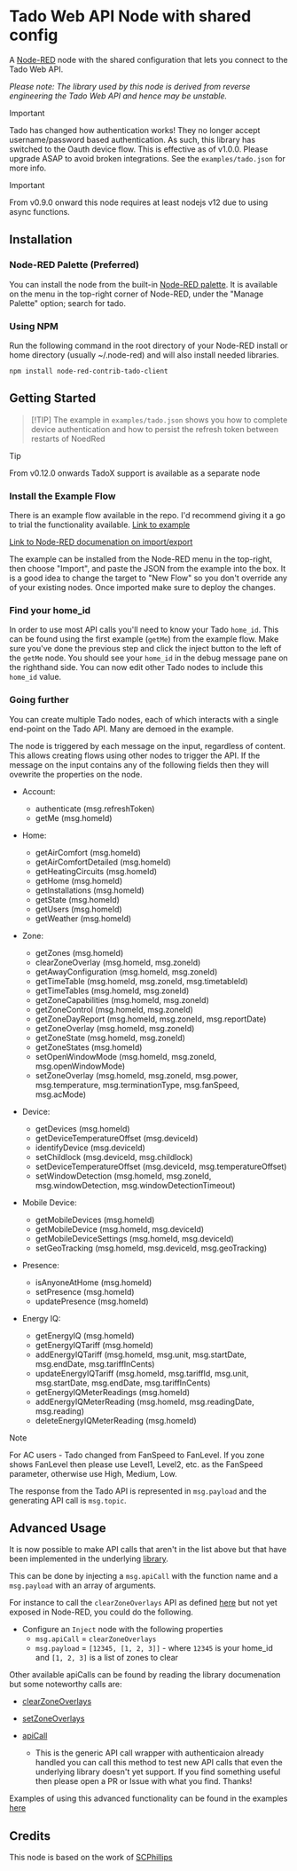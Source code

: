 # Tado Web API Node with shared config

A <a href="http://nodered.org" target="_new">Node-RED</a> node with the shared
configuration that lets you connect to the Tado Web API.

*Please note: The library used by this node is derived from reverse engineering
the Tado Web API and hence may be unstable.*

> [!IMPORTANT]  
> Tado has changed how authentication works! They no longer accept
> username/password based authentication. As such, this library has switched to
> the Oauth device flow. This is effective as of v1.0.0. Please upgrade ASAP to
> avoid broken integrations. See the `examples/tado.json` for more info.

> [!IMPORTANT]
> From v0.9.0 onward this node requires at least nodejs v12 due to using async
> functions.

## Installation

### Node-RED Palette (Preferred)

You can install the node from the built-in [Node-RED
palette](https://nodered.org/docs/user-guide/editor/palette/manager). It is
available on the menu in the top-right corner of Node-RED, under the "Manage
Palette" option; search for tado.

### Using NPM

Run the following command in the root directory of your Node-RED install or
home directory (usually ~/.node-red) and will also install needed libraries.

``` npm install node-red-contrib-tado-client ```

## Getting Started

> [!TIP] The example in `examples/tado.json` shows you how to complete device
> authentication and how to persist the refresh token between restarts of
> NoedRed

> [!TIP]
> From v0.12.0 onwards TadoX support is available as a separate node

### Install the Example Flow

There is an example flow available in the repo. I'd recommend giving it a go to
trial the functionality available. [Link to
example](https://github.com/mattdavis90/node-red-contrib-tado-client/blob/master/examples/tado.json)

[Link to Node-RED documenation on
import/export](https://nodered.org/docs/user-guide/editor/workspace/import-export)

The example can be installed from the Node-RED menu in the top-right, then
choose "Import", and paste the JSON from the example into the box. It is a good
idea to change the target to "New Flow" so you don't override any of your
existing nodes. Once imported make sure to deploy the changes.


### Find your home_id

In order to use most API calls you'll need to know your Tado `home_id`. This
can be found using the first example (`getMe`) from the example flow. Make sure
you've done the previous step and click the inject button to the left of the
`getMe` node. You should see your `home_id` in the debug message pane on the
righthand side. You can now edit other Tado nodes to include this `home_id`
value.

### Going further

You can create multiple Tado nodes, each of which interacts with a single
end-point on the Tado API. Many are demoed in the example.

The node is triggered by each message on the input, regardless of content. This
allows creating flows using other nodes to trigger the API. If the message on
the input contains any of the following fields then they will ovewrite the
properties on the node.

* Account:
  - authenticate (msg.refreshToken)
  - getMe (msg.homeId)

* Home:
  - getAirComfort (msg.homeId)
  - getAirComfortDetailed (msg.homeId)
  - getHeatingCircuits (msg.homeId)
  - getHome (msg.homeId)
  - getInstallations (msg.homeId)
  - getState (msg.homeId)
  - getUsers (msg.homeId)
  - getWeather (msg.homeId)

* Zone:
  - getZones (msg.homeId)
  - clearZoneOverlay (msg.homeId, msg.zoneId)
  - getAwayConfiguration (msg.homeId, msg.zoneId)
  - getTimeTable (msg.homeId, msg.zoneId, msg.timetableId)
  - getTimeTables (msg.homeId, msg.zoneId)
  - getZoneCapabilities (msg.homeId, msg.zoneId)
  - getZoneControl (msg.homeId, msg.zoneId)
  - getZoneDayReport (msg.homeId, msg.zoneId, msg.reportDate)
  - getZoneOverlay (msg.homeId, msg.zoneId)
  - getZoneState (msg.homeId, msg.zoneId)
  - getZoneStates (msg.homeId)
  - setOpenWindowMode (msg.homeId, msg.zoneId, msg.openWindowMode)
  - setZoneOverlay (msg.homeId, msg.zoneId, msg.power, msg.temperature,
  msg.terminationType, msg.fanSpeed, msg.acMode)

* Device:
  - getDevices (msg.homeId)
  - getDeviceTemperatureOffset (msg.deviceId)
  - identifyDevice (msg.deviceId)
  - setChildlock (msg.deviceId, msg.childlock)
  - setDeviceTemperatureOffset (msg.deviceId, msg.temperatureOffset)
  - setWindowDetection (msg.homeId, msg.zoneId, msg.windowDetection,
  msg.windowDetectionTimeout)

* Mobile Device:
  - getMobileDevices (msg.homeId)
  - getMobileDevice (msg.homeId, msg.deviceId)
  - getMobileDeviceSettings (msg.homeId, msg.deviceId)
  - setGeoTracking (msg.homeId, msg.deviceId, msg.geoTracking)

* Presence:
  - isAnyoneAtHome (msg.homeId)
  - setPresence (msg.homeId)
  - updatePresence (msg.homeId)

* Energy IQ:
  - getEnergyIQ (msg.homeId)
  - getEnergyIQTariff (msg.homeId)
  - addEnergyIQTariff (msg.homeId, msg.unit, msg.startDate, msg.endDate,
  msg.tariffInCents)
  - updateEnergyIQTariff (msg.homeId, msg.tariffId, msg.unit, msg.startDate,
  msg.endDate, msg.tariffInCents)
  - getEnergyIQMeterReadings (msg.homeId)
  - addEnergyIQMeterReading (msg.homeId, msg.readingDate, msg.reading)
  - deleteEnergyIQMeterReading (msg.homeId)


> [!NOTE]
> For AC users - Tado changed from FanSpeed to FanLevel. If you zone shows
> FanLevel then please use Level1, Level2, etc. as the FanSpeed parameter,
> otherwise use High, Medium, Low.

The response from the Tado API is represented in ```msg.payload``` and the
generating API call is ```msg.topic```.

## Advanced Usage

It is now possible to make API calls that aren't in the list above but that
have been implemented in the underlying
[library](https://github.com/mattdavis90/node-tado-client/).

This can be done by injecting a `msg.apiCall` with the function name and a
`msg.payload` with an array of arguments.

For instance to call the `clearZoneOverlays` API as defined
[here](https://github.com/mattdavis90/node-tado-client/blob/a2ae3f3913f13ec5f754ba05eda7bda37c9e97d0/src/index.ts#L453)
but not yet exposed in Node-RED, you could do the following.

* Configure an `Inject` node with the following properties
  - `msg.apiCall` = `clearZoneOverlays`
  - `msg.payload` = `[12345, [1, 2, 3]]` - where `12345` is your home_id and
  `[1, 2, 3]` is a list of zones to clear

Other available apiCalls can be found by reading the library documenation but
some noteworthy calls are:

* [clearZoneOverlays](https://github.com/mattdavis90/node-tado-client/blob/a2ae3f3913f13ec5f754ba05eda7bda37c9e97d0/src/index.ts#L453)

* [setZoneOverlays](https://github.com/mattdavis90/node-tado-client/blob/a2ae3f3913f13ec5f754ba05eda7bda37c9e97d0/src/index.ts#L461)

* [apiCall](https://github.com/mattdavis90/node-tado-client/blob/a2ae3f3913f13ec5f754ba05eda7bda37c9e97d0/src/index.ts#L125)
  - This is the generic API call wrapper with authenticaion already handled you
  can call this method to test new API calls that even the underlying library
  doesn't yet support. If you find something useful then please open a PR or
  Issue with what you find. Thanks!

Examples of using this advanced functionality can be found in the examples
[here](https://github.com/mattdavis90/node-red-contrib-tado-client/blob/master/examples/advanced.json)

## Credits

This node is based on the work of
[SCPhillips](http://blog.scphillips.com/posts/2017/01/the-tado-api-v2/)
